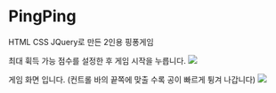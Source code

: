 # PingPing
HTML CSS JQuery로 만든 2인용 핑퐁게임

최대 휙득 가능 점수를 설정한 후 게임 시작을 누릅니다.
<img src="https://user-images.githubusercontent.com/34783191/107016162-f410a980-67e0-11eb-82d5-bb2623988b38.png">

게임 화면 입니다. (컨트롤 바의 끝쪽에 맞출 수록 공이 빠르게 튕겨 나갑니다)
<img src="https://user-images.githubusercontent.com/34783191/107017052-03dcbd80-67e2-11eb-94a7-afebbea2ec16.png">
